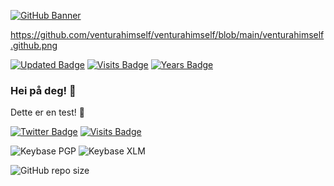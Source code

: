[![GitHub Banner](.venturahimself/venturahimself/blob/main/venturahimself.github.png)](https://github.com/venturahimself)

https://github.com/venturahimself/venturahimself/blob/main/venturahimself.github.png

[![Updated Badge](https://badges.pufler.dev/updated/venturahimself/venturahimself)](https://badges.pufler.dev)
[![Visits Badge](https://badges.pufler.dev/visits/venturahimself/venturahimself)](https:ventura.one)
[![Years Badge](https://badges.pufler.dev/years/venturahimself)](https://badges.pufler.dev)

### Hei på deg! 👋

Dette er en test! 💬

[![Twitter Badge](https://img.shields.io/badge/Twitter-Profile-informational?style=flat&logo=twitter&logoColor=white&color=1CA2F1)](https://twitter.com/venturahimself)
[![Visits Badge](https://badges.pufler.dev/visits/venturahimself/venturahimself)](https:ventura.one)

![Keybase PGP](https://img.shields.io/keybase/pgp/venturahimself?style=for-the-badge)
![Keybase XLM](https://img.shields.io/keybase/xlm/venturahimself?style=for-the-badge)

![GitHub repo size](https://img.shields.io/github/repo-size/venturahimself/venturahimself?style=for-the-badge)

<!--
**venturahimself/venturahimself** is a ✨ _special_ ✨ repository because its `README.md` (this file) appears on your GitHub profile.

Here are some ideas to get you started:

- 🔭 I’m currently working on ...
- 🌱 I’m currently learning ...
- 👯 I’m looking to collaborate on ...
- 🤔 I’m looking for help with ...
- 💬 Ask me about ...
- 📫 How to reach me: ...
- 😄 Pronouns: ...
- ⚡ Fun fact: ...
-->
